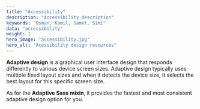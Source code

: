 ```yaml
---
title: "Accessibility"
description: "Accessibility description"
keywords: "Osman, Kamil, Samet, Simi"
data: "accessibility"
weight: 1
hero_image: "accessibility.jpg"
hero_alt: "Acessibility design resources"
---
```


**Adaptive design** is a graphical user interface design that responds differently to various device screen sizes. Adaptive design typically uses multiple fixed layout sizes and when it detects the device size, it selects the best layout for this specific screen size.

As for the **Adaptive Sass mixin**, it provides the fastest and most consistent adaptive design option for you.
